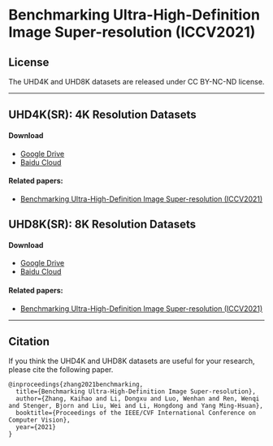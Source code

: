 # Benchmarking Ultra-High-Definition Image Super-resolution (ICCV2021)



## License

The UHD4K and UHD8K datasets are released under CC BY-NC-ND license.

****

## UHD4K(SR): 4K Resolution Datasets

#### Download
- [Google Drive](https://drive.google.com/drive/folders/1H5WeF5I6_mgFpSyFpR98iuwMJy4s5ylR?usp=sharing)
- [Baidu Cloud]()

#### Related papers:
- [Benchmarking Ultra-High-Definition Image Super-resolution (ICCV2021)](https://openaccess.thecvf.com/content/ICCV2021/papers/Zhang_Benchmarking_Ultra-High-Definition_Image_Super-Resolution_ICCV_2021_paper.pdf)


## UHD8K(SR): 8K Resolution Datasets


#### Download
- [Google Drive](https://drive.google.com/drive/folders/1eos4m-oswm5XECe_N0-Ca8EmmNM_33UV?usp=sharing)
- [Baidu Cloud]()

#### Related papers:
- [Benchmarking Ultra-High-Definition Image Super-resolution (ICCV2021)](https://openaccess.thecvf.com/content/ICCV2021/papers/Zhang_Benchmarking_Ultra-High-Definition_Image_Super-Resolution_ICCV_2021_paper.pdf)




****

## Citation
If you think the UHD4K and UHD8K datasets are useful for your research, please cite the following paper.

```
@inproceedings{zhang2021benchmarking,
  title={Benchmarking Ultra-High-Definition Image Super-resolution},
  author={Zhang, Kaihao and Li, Dongxu and Luo, Wenhan and Ren, Wenqi and Stenger, Bjorn and Liu, Wei and Li, Hongdong and Yang Ming-Hsuan},
  booktitle={Proceedings of the IEEE/CVF International Conference on Computer Vision},
  year={2021}
}
```


















